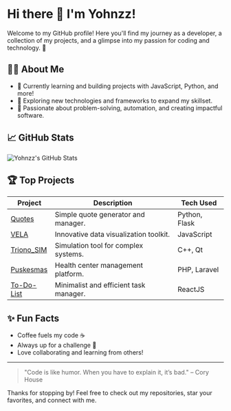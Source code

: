 # Hi there 👋 I'm Yohnzz!

Welcome to my GitHub profile! Here you'll find my journey as a developer, a collection of my projects, and a glimpse into my passion for coding and technology. 🚀

## 🧑‍💻 About Me
- 🌱 Currently learning and building projects with JavaScript, Python, and more!
- 🔭 Exploring new technologies and frameworks to expand my skillset.
- 🎯 Passionate about problem-solving, automation, and creating impactful software.

## 📈 GitHub Stats
![Yohnzz's GitHub Stats](https://github-readme-stats.vercel.app/api?username=Yohnzz&show_icons=true&theme=tokyonight)

## 🏆 Top Projects
| Project         | Description                                      | Tech Used      |
|-----------------|--------------------------------------------------|---------------|
| [Quotes](https://github.com/Yohnzz/Quotes)           | Simple quote generator and manager.             | Python, Flask  |
| [VELA](https://github.com/Yohnzz/VELA)               | Innovative data visualization toolkit.          | JavaScript     |
| [Triono_SIM](https://github.com/Yohnzz/Triono_SIM)   | Simulation tool for complex systems.            | C++, Qt        |
| [Puskesmas](https://github.com/Yohnzz/Puskesmas)     | Health center management platform.              | PHP, Laravel   |
| [To-Do-List](https://github.com/Yohnzz/To-Do-List)   | Minimalist and efficient task manager.          | ReactJS        |


## ✨ Fun Facts
- Coffee fuels my code ☕
- Always up for a challenge 💪
- Love collaborating and learning from others!

---

> "Code is like humor. When you have to explain it, it’s bad." – Cory House

Thanks for stopping by! Feel free to check out my repositories, star your favorites, and connect with me.
